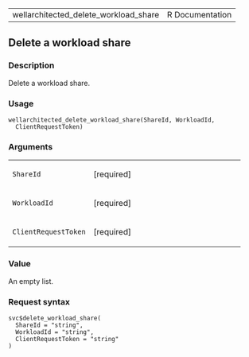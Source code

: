 <table style="width: 100%;">
<tbody>
<tr class="odd">
<td>wellarchitected_delete_workload_share</td>
<td style="text-align: right;">R Documentation</td>
</tr>
</tbody>
</table>

## Delete a workload share

### Description

Delete a workload share.

### Usage

    wellarchitected_delete_workload_share(ShareId, WorkloadId,
      ClientRequestToken)

### Arguments

<table>
<colgroup>
<col style="width: 35%" />
<col style="width: 65%" />
</colgroup>
<tbody>
<tr class="odd">
<td><code
id="wellarchitected_delete_workload_share_:_ShareId">ShareId</code></td>
<td><p>[required]</p></td>
</tr>
<tr class="even">
<td><code
id="wellarchitected_delete_workload_share_:_WorkloadId">WorkloadId</code></td>
<td><p>[required]</p></td>
</tr>
<tr class="odd">
<td><code
id="wellarchitected_delete_workload_share_:_ClientRequestToken">ClientRequestToken</code></td>
<td><p>[required]</p></td>
</tr>
</tbody>
</table>

### Value

An empty list.

### Request syntax

    svc$delete_workload_share(
      ShareId = "string",
      WorkloadId = "string",
      ClientRequestToken = "string"
    )
